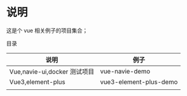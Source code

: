 # 说明

这是个 vue 相关例子的项目集合；

目录



| 说明                         | 例子                   |
| ---------------------------- | ---------------------- |
| Vue,navie-ui,docker 测试项目 | vue-navie-demo         |
| Vue3,element-plus            | vue3-element-plus-demo |
|                              |                        |